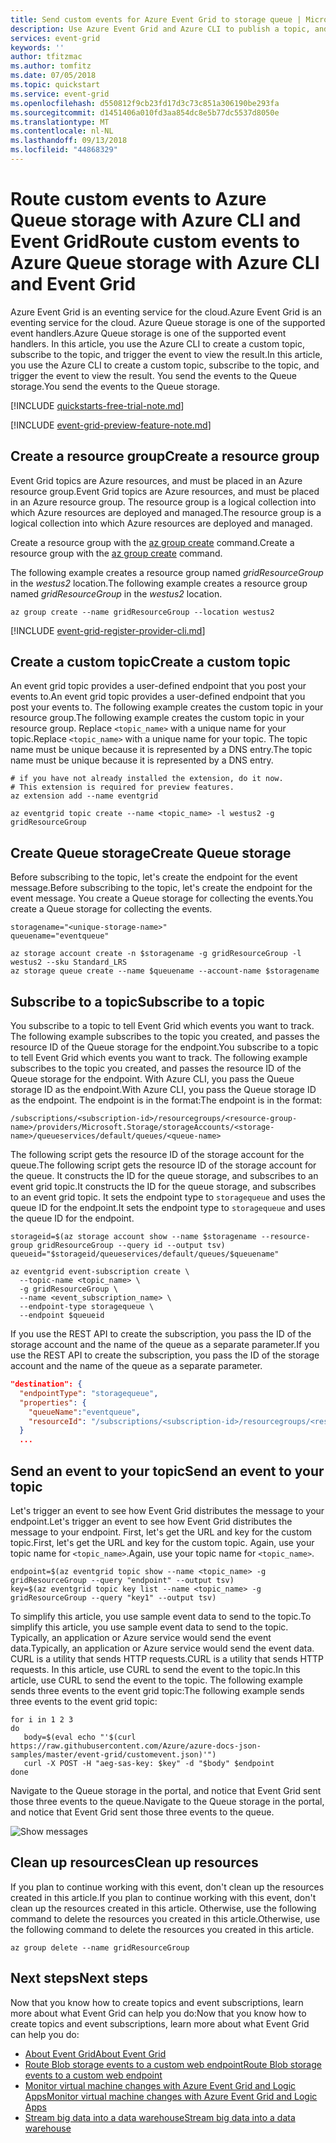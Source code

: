 ```yaml
---
title: Send custom events for Azure Event Grid to storage queue | Microsoft Docs
description: Use Azure Event Grid and Azure CLI to publish a topic, and subscribe to that event. A storage queue is used for the endpoint.
services: event-grid
keywords: ''
author: tfitzmac
ms.author: tomfitz
ms.date: 07/05/2018
ms.topic: quickstart
ms.service: event-grid
ms.openlocfilehash: d550812f9cb23fd17d3c73c851a306190be293fa
ms.sourcegitcommit: d1451406a010fd3aa854dc8e5b77dc5537d8050e
ms.translationtype: MT
ms.contentlocale: nl-NL
ms.lasthandoff: 09/13/2018
ms.locfileid: "44868329"
---
```

# <a name="route-custom-events-to-azure-queue-storage-with-azure-cli-and-event-grid"></a><span data-ttu-id="c5c4c-104">Route custom events to Azure Queue storage with Azure CLI and Event Grid</span><span class="sxs-lookup"><span data-stu-id="c5c4c-104">Route custom events to Azure Queue storage with Azure CLI and Event Grid</span></span>

<span data-ttu-id="c5c4c-105">Azure Event Grid is an eventing service for the cloud.</span><span class="sxs-lookup"><span data-stu-id="c5c4c-105">Azure Event Grid is an eventing service for the cloud.</span></span> <span data-ttu-id="c5c4c-106">Azure Queue storage is one of the supported event handlers.</span><span class="sxs-lookup"><span data-stu-id="c5c4c-106">Azure Queue storage is one of the supported event handlers.</span></span> <span data-ttu-id="c5c4c-107">In this article, you use the Azure CLI to create a custom topic, subscribe to the topic, and trigger the event to view the result.</span><span class="sxs-lookup"><span data-stu-id="c5c4c-107">In this article, you use the Azure CLI to create a custom topic, subscribe to the topic, and trigger the event to view the result.</span></span> <span data-ttu-id="c5c4c-108">You send the events to the Queue storage.</span><span class="sxs-lookup"><span data-stu-id="c5c4c-108">You send the events to the Queue storage.</span></span>

[!INCLUDE [quickstarts-free-trial-note.md](../../includes/quickstarts-free-trial-note.md)]

[!INCLUDE [event-grid-preview-feature-note.md](../../includes/event-grid-preview-feature-note.md)]

## <a name="create-a-resource-group"></a><span data-ttu-id="c5c4c-109">Create a resource group</span><span class="sxs-lookup"><span data-stu-id="c5c4c-109">Create a resource group</span></span>

<span data-ttu-id="c5c4c-110">Event Grid topics are Azure resources, and must be placed in an Azure resource group.</span><span class="sxs-lookup"><span data-stu-id="c5c4c-110">Event Grid topics are Azure resources, and must be placed in an Azure resource group.</span></span> <span data-ttu-id="c5c4c-111">The resource group is a logical collection into which Azure resources are deployed and managed.</span><span class="sxs-lookup"><span data-stu-id="c5c4c-111">The resource group is a logical collection into which Azure resources are deployed and managed.</span></span>

<span data-ttu-id="c5c4c-112">Create a resource group with the [az group create](/cli/azure/group#az-group-create) command.</span><span class="sxs-lookup"><span data-stu-id="c5c4c-112">Create a resource group with the [az group create](/cli/azure/group#az-group-create) command.</span></span> 

<span data-ttu-id="c5c4c-113">The following example creates a resource group named *gridResourceGroup* in the *westus2* location.</span><span class="sxs-lookup"><span data-stu-id="c5c4c-113">The following example creates a resource group named *gridResourceGroup* in the *westus2* location.</span></span>

```azurecli-interactive
az group create --name gridResourceGroup --location westus2
```

[!INCLUDE [event-grid-register-provider-cli.md](../../includes/event-grid-register-provider-cli.md)]

## <a name="create-a-custom-topic"></a><span data-ttu-id="c5c4c-114">Create a custom topic</span><span class="sxs-lookup"><span data-stu-id="c5c4c-114">Create a custom topic</span></span>

<span data-ttu-id="c5c4c-115">An event grid topic provides a user-defined endpoint that you post your events to.</span><span class="sxs-lookup"><span data-stu-id="c5c4c-115">An event grid topic provides a user-defined endpoint that you post your events to.</span></span> <span data-ttu-id="c5c4c-116">The following example creates the custom topic in your resource group.</span><span class="sxs-lookup"><span data-stu-id="c5c4c-116">The following example creates the custom topic in your resource group.</span></span> <span data-ttu-id="c5c4c-117">Replace `<topic_name>` with a unique name for your topic.</span><span class="sxs-lookup"><span data-stu-id="c5c4c-117">Replace `<topic_name>` with a unique name for your topic.</span></span> <span data-ttu-id="c5c4c-118">The topic name must be unique because it is represented by a DNS entry.</span><span class="sxs-lookup"><span data-stu-id="c5c4c-118">The topic name must be unique because it is represented by a DNS entry.</span></span>

```azurecli-interactive
# if you have not already installed the extension, do it now.
# This extension is required for preview features.
az extension add --name eventgrid

az eventgrid topic create --name <topic_name> -l westus2 -g gridResourceGroup
```

## <a name="create-queue-storage"></a><span data-ttu-id="c5c4c-119">Create Queue storage</span><span class="sxs-lookup"><span data-stu-id="c5c4c-119">Create Queue storage</span></span>

<span data-ttu-id="c5c4c-120">Before subscribing to the topic, let's create the endpoint for the event message.</span><span class="sxs-lookup"><span data-stu-id="c5c4c-120">Before subscribing to the topic, let's create the endpoint for the event message.</span></span> <span data-ttu-id="c5c4c-121">You create a Queue storage for collecting the events.</span><span class="sxs-lookup"><span data-stu-id="c5c4c-121">You create a Queue storage for collecting the events.</span></span>

```azurecli-interactive
storagename="<unique-storage-name>"
queuename="eventqueue"

az storage account create -n $storagename -g gridResourceGroup -l westus2 --sku Standard_LRS
az storage queue create --name $queuename --account-name $storagename
```

## <a name="subscribe-to-a-topic"></a><span data-ttu-id="c5c4c-122">Subscribe to a topic</span><span class="sxs-lookup"><span data-stu-id="c5c4c-122">Subscribe to a topic</span></span>

<span data-ttu-id="c5c4c-123">You subscribe to a topic to tell Event Grid which events you want to track. The following example subscribes to the topic you created, and passes the resource ID of the Queue storage for the endpoint.</span><span class="sxs-lookup"><span data-stu-id="c5c4c-123">You subscribe to a topic to tell Event Grid which events you want to track. The following example subscribes to the topic you created, and passes the resource ID of the Queue storage for the endpoint.</span></span> <span data-ttu-id="c5c4c-124">With Azure CLI, you pass the Queue storage ID as the endpoint.</span><span class="sxs-lookup"><span data-stu-id="c5c4c-124">With Azure CLI, you pass the Queue storage ID as the endpoint.</span></span> <span data-ttu-id="c5c4c-125">The endpoint is in the format:</span><span class="sxs-lookup"><span data-stu-id="c5c4c-125">The endpoint is in the format:</span></span>

`/subscriptions/<subscription-id>/resourcegroups/<resource-group-name>/providers/Microsoft.Storage/storageAccounts/<storage-name>/queueservices/default/queues/<queue-name>`

<span data-ttu-id="c5c4c-126">The following script gets the resource ID of the storage account for the queue.</span><span class="sxs-lookup"><span data-stu-id="c5c4c-126">The following script gets the resource ID of the storage account for the queue.</span></span> <span data-ttu-id="c5c4c-127">It constructs the ID for the queue storage, and subscribes to an event grid topic.</span><span class="sxs-lookup"><span data-stu-id="c5c4c-127">It constructs the ID for the queue storage, and subscribes to an event grid topic.</span></span> <span data-ttu-id="c5c4c-128">It sets the endpoint type to `storagequeue` and uses the queue ID for the endpoint.</span><span class="sxs-lookup"><span data-stu-id="c5c4c-128">It sets the endpoint type to `storagequeue` and uses the queue ID for the endpoint.</span></span>

```azurecli-interactive
storageid=$(az storage account show --name $storagename --resource-group gridResourceGroup --query id --output tsv)
queueid="$storageid/queueservices/default/queues/$queuename"

az eventgrid event-subscription create \
  --topic-name <topic_name> \
  -g gridResourceGroup \
  --name <event_subscription_name> \
  --endpoint-type storagequeue \
  --endpoint $queueid
```

<span data-ttu-id="c5c4c-129">If you use the REST API to create the subscription, you pass the ID of the storage account and the name of the queue as a separate parameter.</span><span class="sxs-lookup"><span data-stu-id="c5c4c-129">If you use the REST API to create the subscription, you pass the ID of the storage account and the name of the queue as a separate parameter.</span></span>

```json
"destination": {
  "endpointType": "storagequeue",
  "properties": {
    "queueName":"eventqueue",
    "resourceId": "/subscriptions/<subscription-id>/resourcegroups/<resource-group-name>/providers/Microsoft.Storage/storageAccounts/<storage-name>"
  }
  ...
```

## <a name="send-an-event-to-your-topic"></a><span data-ttu-id="c5c4c-130">Send an event to your topic</span><span class="sxs-lookup"><span data-stu-id="c5c4c-130">Send an event to your topic</span></span>

<span data-ttu-id="c5c4c-131">Let's trigger an event to see how Event Grid distributes the message to your endpoint.</span><span class="sxs-lookup"><span data-stu-id="c5c4c-131">Let's trigger an event to see how Event Grid distributes the message to your endpoint.</span></span> <span data-ttu-id="c5c4c-132">First, let's get the URL and key for the custom topic.</span><span class="sxs-lookup"><span data-stu-id="c5c4c-132">First, let's get the URL and key for the custom topic.</span></span> <span data-ttu-id="c5c4c-133">Again, use your topic name for `<topic_name>`.</span><span class="sxs-lookup"><span data-stu-id="c5c4c-133">Again, use your topic name for `<topic_name>`.</span></span>

```azurecli-interactive
endpoint=$(az eventgrid topic show --name <topic_name> -g gridResourceGroup --query "endpoint" --output tsv)
key=$(az eventgrid topic key list --name <topic_name> -g gridResourceGroup --query "key1" --output tsv)
```

<span data-ttu-id="c5c4c-134">To simplify this article, you use sample event data to send to the topic.</span><span class="sxs-lookup"><span data-stu-id="c5c4c-134">To simplify this article, you use sample event data to send to the topic.</span></span> <span data-ttu-id="c5c4c-135">Typically, an application or Azure service would send the event data.</span><span class="sxs-lookup"><span data-stu-id="c5c4c-135">Typically, an application or Azure service would send the event data.</span></span> <span data-ttu-id="c5c4c-136">CURL is a utility that sends HTTP requests.</span><span class="sxs-lookup"><span data-stu-id="c5c4c-136">CURL is a utility that sends HTTP requests.</span></span> <span data-ttu-id="c5c4c-137">In this article, use CURL to send the event to the topic.</span><span class="sxs-lookup"><span data-stu-id="c5c4c-137">In this article, use CURL to send the event to the topic.</span></span>  <span data-ttu-id="c5c4c-138">The following example sends three events to the event grid topic:</span><span class="sxs-lookup"><span data-stu-id="c5c4c-138">The following example sends three events to the event grid topic:</span></span>

```azurecli-interactive
for i in 1 2 3
do
   body=$(eval echo "'$(curl https://raw.githubusercontent.com/Azure/azure-docs-json-samples/master/event-grid/customevent.json)'")
   curl -X POST -H "aeg-sas-key: $key" -d "$body" $endpoint
done
```

<span data-ttu-id="c5c4c-139">Navigate to the Queue storage in the portal, and notice that Event Grid sent those three events to the queue.</span><span class="sxs-lookup"><span data-stu-id="c5c4c-139">Navigate to the Queue storage in the portal, and notice that Event Grid sent those three events to the queue.</span></span>

![Show messages](./media/custom-event-to-queue-storage/messages.png)


## <a name="clean-up-resources"></a><span data-ttu-id="c5c4c-141">Clean up resources</span><span class="sxs-lookup"><span data-stu-id="c5c4c-141">Clean up resources</span></span>
<span data-ttu-id="c5c4c-142">If you plan to continue working with this event, don't clean up the resources created in this article.</span><span class="sxs-lookup"><span data-stu-id="c5c4c-142">If you plan to continue working with this event, don't clean up the resources created in this article.</span></span> <span data-ttu-id="c5c4c-143">Otherwise, use the following command to delete the resources you created in this article.</span><span class="sxs-lookup"><span data-stu-id="c5c4c-143">Otherwise, use the following command to delete the resources you created in this article.</span></span>

```azurecli-interactive
az group delete --name gridResourceGroup
```

## <a name="next-steps"></a><span data-ttu-id="c5c4c-144">Next steps</span><span class="sxs-lookup"><span data-stu-id="c5c4c-144">Next steps</span></span>

<span data-ttu-id="c5c4c-145">Now that you know how to create topics and event subscriptions, learn more about what Event Grid can help you do:</span><span class="sxs-lookup"><span data-stu-id="c5c4c-145">Now that you know how to create topics and event subscriptions, learn more about what Event Grid can help you do:</span></span>

- [<span data-ttu-id="c5c4c-146">About Event Grid</span><span class="sxs-lookup"><span data-stu-id="c5c4c-146">About Event Grid</span></span>](overview.md)
- [<span data-ttu-id="c5c4c-147">Route Blob storage events to a custom web endpoint</span><span class="sxs-lookup"><span data-stu-id="c5c4c-147">Route Blob storage events to a custom web endpoint</span></span>](../storage/blobs/storage-blob-event-quickstart.md?toc=%2fazure%2fevent-grid%2ftoc.json)
- [<span data-ttu-id="c5c4c-148">Monitor virtual machine changes with Azure Event Grid and Logic Apps</span><span class="sxs-lookup"><span data-stu-id="c5c4c-148">Monitor virtual machine changes with Azure Event Grid and Logic Apps</span></span>](monitor-virtual-machine-changes-event-grid-logic-app.md)
- [<span data-ttu-id="c5c4c-149">Stream big data into a data warehouse</span><span class="sxs-lookup"><span data-stu-id="c5c4c-149">Stream big data into a data warehouse</span></span>](event-grid-event-hubs-integration.md)
